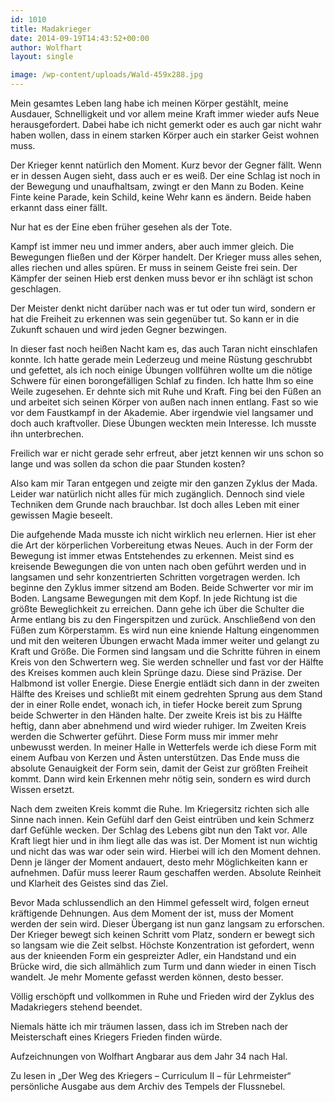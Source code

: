 ```yaml
---
id: 1010
title: Madakrieger
date: 2014-09-19T14:43:52+00:00
author: Wolfhart
layout: single

image: /wp-content/uploads/Wald-459x288.jpg
---
```

Mein gesamtes Leben lang habe ich meinen Körper gestählt, meine Ausdauer, Schnelligkeit und vor allem meine Kraft immer wieder aufs Neue herausgefordert. Dabei habe ich nicht gemerkt oder es auch gar nicht wahr haben wollen, dass in einem starken Körper auch ein starker Geist wohnen muss.
  
Der Krieger kennt natürlich den Moment. Kurz bevor der Gegner fällt. Wenn er in dessen Augen sieht, dass auch er es weiß. Der eine Schlag ist noch in der Bewegung und unaufhaltsam, zwingt er den Mann zu Boden. Keine Finte keine Parade, kein Schild, keine Wehr kann es ändern. Beide haben erkannt dass einer fällt.

Nur hat es der Eine eben früher gesehen als der Tote.

Kampf ist immer neu und immer anders, aber auch immer gleich. Die Bewegungen fließen und der Körper handelt. Der Krieger muss alles sehen, alles riechen und alles spüren. Er muss in seinem Geiste frei sein. Der Kämpfer der seinen Hieb erst denken muss bevor er ihn schlägt ist schon geschlagen.
  
Der Meister denkt nicht darüber nach was er tut oder tun wird, sondern er hat die Freiheit zu erkennen was sein gegenüber tut. So kann er in die Zukunft schauen und wird jeden Gegner bezwingen.
  
In dieser fast noch heißen Nacht kam es, das auch Taran nicht einschlafen konnte. Ich hatte gerade mein Lederzeug und meine Rüstung geschrubbt und gefettet, als ich noch einige Übungen vollführen wollte um die nötige Schwere für einen borongefälligen Schlaf zu finden. Ich hatte Ihm so eine Weile zugesehen. Er dehnte sich mit Ruhe und Kraft. Fing bei den Füßen an und arbeitet sich seinen Körper von außen nach innen entlang. Fast so wie vor dem Faustkampf in der Akademie. Aber irgendwie viel langsamer und doch auch kraftvoller. Diese Übungen weckten mein Interesse. Ich musste ihn unterbrechen.
  
Freilich war er nicht gerade sehr erfreut, aber jetzt kennen wir uns schon so lange und was sollen da schon die paar Stunden kosten?
  
Also kam mir Taran entgegen und zeigte mir den ganzen Zyklus der Mada. Leider war natürlich nicht alles für mich zugänglich. Dennoch sind viele Techniken dem Grunde nach brauchbar. Ist doch alles Leben mit einer gewissen Magie beseelt.

Die aufgehende Mada musste ich nicht wirklich neu erlernen. Hier ist eher die Art der körperlichen Vorbereitung etwas Neues. Auch in der Form der Bewegung ist immer etwas Entstehendes zu erkennen. Meist sind es kreisende Bewegungen die von unten nach oben geführt werden und in langsamen und sehr konzentrierten Schritten vorgetragen werden. Ich beginne den Zyklus immer sitzend am Boden. Beide Schwerter vor mir im Boden. Langsame Bewegungen mit dem Kopf. In jede Richtung ist die größte Beweglichkeit zu erreichen. Dann gehe ich über die Schulter die Arme entlang bis zu den Fingerspitzen und zurück. Anschließend von den Füßen zum Körperstamm. Es wird nun eine kniende Haltung eingenommen und mit den weiteren Übungen erwacht Mada immer weiter und gelangt zu Kraft und Größe. Die Formen sind langsam und die Schritte führen in einem Kreis von den Schwertern weg. Sie werden schneller und fast vor der Hälfte des Kreises kommen auch klein Sprünge dazu. Diese sind Präzise. Der Halbmond ist voller Energie. Diese Energie entlädt sich dann in der zweiten Hälfte des Kreises und schließt mit einem gedrehten Sprung aus dem Stand der in einer Rolle endet, wonach ich, in tiefer Hocke bereit zum Sprung beide Schwerter in den Händen halte. Der zweite Kreis ist bis zu Hälfte heftig, dann aber abnehmend und wird wieder ruhiger. Im Zweiten Kreis werden die Schwerter geführt. Diese Form muss mir immer mehr unbewusst werden. In meiner Halle in Wetterfels werde ich diese Form mit einem Aufbau von Kerzen und Ästen unterstützen. Das Ende muss die absolute Genauigkeit der Form sein, damit der Geist zur größten Freiheit kommt. Dann wird kein Erkennen mehr nötig sein, sondern es wird durch Wissen ersetzt.

Nach dem zweiten Kreis kommt die Ruhe. Im Kriegersitz richten sich alle Sinne nach innen. Kein Gefühl darf den Geist eintrüben und kein Schmerz darf Gefühle wecken. Der Schlag des Lebens gibt nun den Takt vor. Alle Kraft liegt hier und in ihm liegt alle das was ist. Der Moment ist nun wichtig und nicht das was war oder sein wird. Hierbei will ich den Moment dehnen. Denn je länger der Moment andauert, desto mehr Möglichkeiten kann er aufnehmen. Dafür muss leerer Raum geschaffen werden. Absolute Reinheit und Klarheit des Geistes sind das Ziel.

Bevor Mada schlussendlich an den Himmel gefesselt wird, folgen erneut kräftigende Dehnungen. Aus dem Moment der ist, muss der Moment werden der sein wird. Dieser Übergang ist nun ganz langsam zu erforschen. Der Krieger bewegt sich keinen Schritt vom Platz, sondern er bewegt sich so langsam wie die Zeit selbst. Höchste Konzentration ist gefordert, wenn aus der knieenden Form ein gespreizter Adler, ein Handstand und ein Brücke wird, die sich allmählich zum Turm und dann wieder in einen Tisch wandelt. Je mehr Momente gefasst werden können, desto besser.
  
Völlig erschöpft und vollkommen in Ruhe und Frieden wird der Zyklus des Madakriegers stehend beendet.
  
Niemals hätte ich mir träumen lassen, dass ich im Streben nach der Meisterschaft eines Kriegers Frieden finden würde.

Aufzeichnungen von Wolfhart Angbarar aus dem Jahr 34 nach Hal.

Zu lesen in „Der Weg des Kriegers &#8211; Curriculum II &#8211; für Lehrmeister&#8220; persönliche Ausgabe aus dem Archiv des Tempels der Flussnebel.